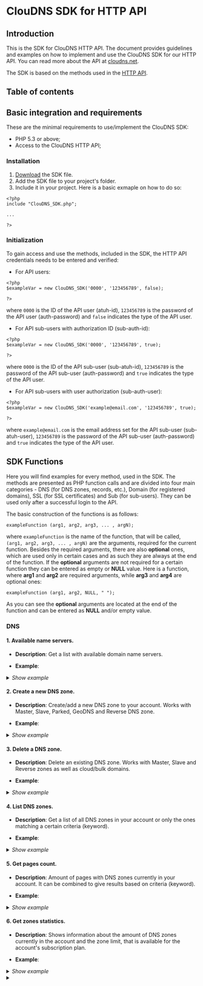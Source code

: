# ClouDNS SDK for HTTP API

## Introduction

This is the SDK for ClouDNS HTTP API. The document provides guidelines and examples on how to implement and use the ClouDNS SDK for our HTTP API. You can read more about the API at [cloudns.net](https://www.cloudns.net).

The SDK is based on the methods used in the [HTTP API](https://www.cloudns.net/wiki/article/41/).

## Table of contents

## Basic integration and requirements

These are the minimal requirements to use/implement the ClouDNS SDK:

- PHP 5.3 or above;
- Access to the ClouDNS HTTP API;

### Installation

1. [Download](https://github.com/ClouDNS/cloudns-php-sdk/archive/master.zip) the SDK file.
2. Add the SDK file to your project's folder.
3. Include it in your project. Here is a basic exmaple on how to do so:

```
<?php
include "ClouDNS_SDK.php";

...

?>
```
### Initialization

To gain access and use the methods, included in the SDK, the HTTP API credentials needs to be entered and verified:

- For API users:

```
<?php
$exampleVar = new ClouDNS_SDK('0000', '123456789', false);

?>
```

where `0000` is the ID of the API user (atuh-id), `123456789` is the password of the API user (auth-password) and `false` indicates the type of the API user.

- For API sub-users with authorization ID (sub-auth-id):

```
<?php
$exampleVar = new ClouDNS_SDK('0000', '123456789', true);

?>
```

where `0000` is the ID of the API sub-user (sub-atuh-id), `123456789` is the password of the API sub-user (auth-password) and `true` indicates the type of the API user.

- For API sub-users with user authorization (sub-auth-user):

```
<?php
$exampleVar = new ClouDNS_SDK('example@email.com', '123456789', true);

?>
```

where `example@email.com` is the email address set for the API sub-user (sub-atuh-user), `123456789` is the password of the API sub-user (auth-password) and `true` indicates the type of the API user.

## SDK Functions

Here you will find examples for every method, used in the SDK. The methods are presented as PHP function calls and are divided into four main categories - DNS (for DNS zones, records, etc.), Domain (for registered domains), SSL (for SSL certificates) and Sub (for sub-users). They can be used only after a successful login to the API.

The basic construction of the functions is as follows:


```
exampleFunction (arg1, arg2, arg3, ... , argN);

```

where `exampleFunction` is the name of the function, that will be called, `(arg1, arg2, arg3, ... , argN)` are the arguments, required for the current function. Besides the required arguments, there are also **optional** ones, which are used only in certain cases and as such they are always at the end of the function. If the **optional** arguments are not required for a certain function they can be entered as empty or **NULL** value. Here is a function, where **arg1** and **arg2** are required arguments, while **arg3** and **arg4** are optional ones:


```
exampleFunction (arg1, arg2, NULL, " ");

```

As you can see the **optional** arguments are located at the end of the function and can be entered as **NULL** and/or empty value.

### DNS

#### 1. Available name servers.

- **Description**: Get a list with available domain name servers.

- **Example**:

*<details><summary>Show example</summary>*

```

<?php
$exampleVar->dnsAvailableNameServers();

?>
```
</details>

#### 2. Create a new DNS zone.

- **Description**: Create/add a new DNS zone to your account. Works with Master, Slave, Parked, GeoDNS and Reverse DNS zone.


- **Example**:

*<details><summary>Show example</summary>*

```

<?php
$exampleVar->dnsResgisterDomainZone('domain.tld', 'master/slave/parked/geodns/reverse', array ('ns1.nameserver.tld', 'ns2.nameserver.tld'), '1.2.3.4');

?>
```

**where**:
- `'domain.tld'` - the registered domain name, that the DNS zone will be created for;
- `'master/slave/parked/geodns/reverse'` - the type of the DNS zone;
- `array ('ns1.nameserver.tld', 'ns2.nameserver.tld')` - **optional**. An array with all the name servers, that will be configured and added for the NS record(s) upon creation of the DNS zone;
- `'1.2.3.4'` - **optional**. The IP address of the Master server, required **only** for Slave zones;
</details>

#### 3. Delete a DNS zone.

- **Description**: Delete an existing DNS zone. Works with Master, Slave and Reverse zones as well as cloud/bulk domains.

- **Example**:

*<details><summary>Show example</summary>*

```
<?php
$exampleVar->dnsDeleteDomainZone('domain.tld');

?>
```

**where**:
- `'domain.tld'` - the domain name of the DNS zone, that will be deleted;
</details>

#### 4. List DNS zones.

- **Description**: Get a list of all DNS zones in your account or only the ones matching a certain criteria (keyword).

- **Example**:

*<details><summary>Show example</summary>*

```
<?php
$exampleVar->dnsListZones('1', '10', 'keyword');

?>
```

**where**:
- `'1'` - the current page of your zone list;
- `'10'` - amount of results per page. It can be 10, 20, 30, 50 or 100.
- `'keyword'` - **optional**. A specific criteria (keyword), that your results will be based on.
</details>

#### 5. Get pages count.

- **Description**: Amount of pages with DNS zones currently in your account. It can be combined to give results based on criteria (keyword).

- **Example**:
  
*<details><summary>Show example</summary>*

```
<?php
$exampleVar->dnsGetPagesCount('10', 'keyword'));;

?>
```

**where**:
- `'10'` - amount of results per page. It can be 10, 20, 30, 50 or 100.
- `'keyword'` - **optional**. A specific criteria (keyword), that your results will be based on.
</details>

#### 6. Get zones statistics.

- **Description**: Shows information about the amount of DNS zones currently in the account and the zone limit, that is available for the account's subscription plan.

- **Example**:

*<details><summary>Show example</summary>*

```
<?php
$exampleVar->dnsGetZonesStatistics();

?>
```
</details>

<details>#### 7. Get zone information<summary> </summary>

- **Description**: Shows information about the DNS zone - status, type.

- **Example**:
  
 ```
<?php
$exampleVar->dnsGetZoneInformation('domain.tld');

?>
```

**where**:
- `'domain.tld'` - name of the DNS zone, that you want to get information for.
</details>
